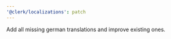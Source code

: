 ```yaml
---
'@clerk/localizations': patch
---
```


Add all missing german translations and improve existing ones.
